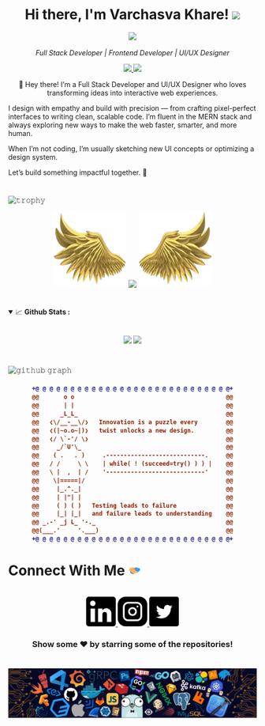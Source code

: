 <div align="center">
  <h1>
    Hi there, I'm Varchasva Khare!
    <img src="https://github.githubassets.com/images/mona-whisper.gif" height="30" />
  </h1>

  <img src="https://media.giphy.com/media/836HiJc7pgzy8iNXCn/giphy.gif" width="300" />

  <p>
    <em>Full Stack Developer | Frontend Developer | UI/UX Designer</a></em>
  </p>

  <p>
    <a href="https://github.com/varchasvakhare2022">
      <img src="https://img.shields.io/github/followers/varchasvakhare2022?label=Follow&style=social" />
    </a>
    <a href="https://github.com/varchasvakhare2022">
      <img src="https://komarev.com/ghpvc/?username=varchasvakhare2022&color=blueviolet" />
    </a>
  </p>
</div>
<p align="center">
  👋 Hey there! I’m a Full Stack Developer and UI/UX Designer who loves transforming ideas into interactive web experiences.

I design with empathy and build with precision — from crafting pixel-perfect interfaces to writing clean, scalable code. I’m fluent in the MERN stack and always exploring new ways to make the web faster, smarter, and more human.

When I’m not coding, I’m usually sketching new UI concepts or optimizing a design system.

Let’s build something impactful together. 🚀
</p>

#

![𝚝𝚛𝚘𝚙𝚑𝚢](https://github-profile-trophy.vercel.app/?username=varchasvakhare2022&column=10&margin-w=15&margin-h=15&no-bg=true&no-frame=true&theme=juicyfresh)

<p align="center">
  <img height="150" width="150" src="img/left_wing.webp"/>
  <img align="center" src="https://github-readme-streak-stats.herokuapp.com/?user=varchasvakhare2022&theme=dark&hide_border=true"/>
  <img height="150" width="150" src="img/right_wing.webp"/>
</p>

#

<details open="">
<summary>
  <g-emoji class="g-emoji" alias="chart_with_upwards_trend" fallback-src="https://github.githubassets.com/images/icons/emoji/unicode/1f4c8.png">📈</g-emoji>
  <strong>Github Stats : </strong>
</summary>
<br/>

<p align="center">
    <img align="center" src="https://github-readme-stats.vercel.app/api?username=Varchasvakhare2022&show_icons=true&hide_border=true&title_color=94b4a4&amp&icon_color=FFFFFF&amp&text_color=FFFFFF&amp&bg_color=000000&count_private=true&include_all_commits=true"/>
    <img align="center" height="195px" src="https://github-readme-stats.vercel.app/api/top-langs/?username=varchasvakhare2022&text_color=FFFFFF&bg_color=000000&title_color=94b4a4&langs_count=15&layout=compact&hide_border=true" />
</p>
</details>
<br/>

![𝚐𝚒𝚝𝚑𝚞𝚋 𝚐𝚛𝚊𝚙𝚑](https://github-readme-activity-graph.vercel.app/graph?username=varchasvakhare2022&theme=react-dark&hide_border=true&area=true)

<h4 align="center">
  
```diff
+@ @ @ @ @ @ @ @ @ @ @ @ @ @ @ @ @ @ @ @ @ @ @ @ @ @ @ @+
@@       o o                                           @@
@@       | |                                           @@
@@      _L_L_                                          @@
@@   ❮\/__-__\/❯   Innovation is a puzzle every        @@
@@   ❮(|~o.o~|)❯   twist unlocks a new design.         @@
@@   ❮/ \`-'/ \❯                                       @@
@@     _/`U'\_                                         @@
@@    ( .   . )     .----------------------------.     @@
@@   / /     \ \    | while( ! (succeed=try() ) ) |    @@
@@   \ |  ,  | /    '----------------------------'     @@
@@    \|=====|/                                        @@
@@     |_.^._|                                         @@
@@     | |"| |                                         @@
@@     ( ) ( )   Testing leads to failure              @@
@@     |_| |_|   and failure leads to understanding    @@
@@ _.-' _j L_ '-._                                     @@
@@(___.'     '.___)                                    @@
+@ @ @ @ @ @ @ @ @ @ @ @ @ @ @ @ @ @ @ @ @ @ @ @ @ @ @ @+
```

</h4>  

#

<h1>
  Connect With Me
  <img src="img/Handshake.gif" height="25px"/>
</h1>

<p align="center">
  <br>
  <a href="https://www.linkedin.com/in/varchasva/" target="_blank">
    <code><img height="60" width="60" src="img/linkedin.svg"/></code>
  </a>
  <a href="https://www.instagram.com/varchasvkhare/" target="_blank">
    <code><img height="60" width="60" src="img/instagram.svg"/></code>
  </a>
  <a href="https://twitter.com/varchasva_" target="_blank">
    <code><img height="60" width="60" src="img/twitter.svg"/></code>
  </a>    
</p>

<div align="center">

### Show some ❤️ by starring some of the repositories!

</div>

#

![footer](img/footer.webp)
